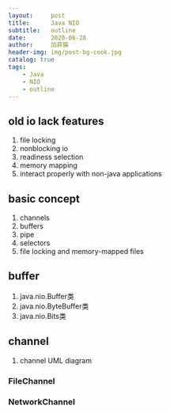 ```yaml
---
layout:     post
title:      Java NIO
subtitle:   outline
date:       2020-06-28
author:     加菲猫
header-img: img/post-bg-cook.jpg
catalog: true
tags:
    - Java
    - NIO
    - outline
---
```


## old io lack features
1. file locking
2. nonblocking io
3. readiness selection
4. memory mapping
5. interact properly with non-java applications

## basic concept

1. channels
2. buffers
3. pipe
4. selectors
5. file locking and memory-mapped files

## buffer

1. java.nio.Buffer类
2. java.nio.ByteBuffer类
3. java.nio.Bits类

## channel

1. channel UML diagram

### FileChannel

### NetworkChannel
